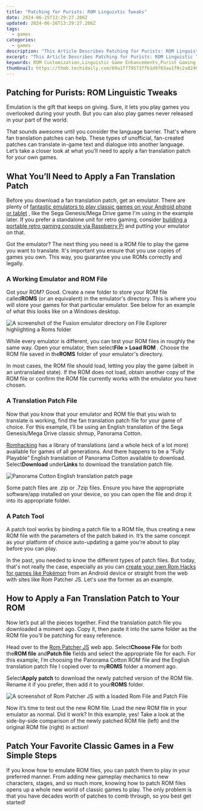 ```yaml
---
title: "Patching for Purists: ROM Linguistic Tweaks"
date: 2024-06-25T13:29:27.286Z
updated: 2024-06-26T13:29:27.286Z
tags:
  - games
categories:
  - games
description: "This Article Describes Patching for Purists: ROM Linguistic Tweaks"
excerpt: "This Article Describes Patching for Purists: ROM Linguistic Tweaks"
keywords: ROM Customization,Linguistic Game Enhancements,Purist Gaming Guide,Game File Patching Techniques,Ethical Gaming Modifications,Advanced Game Customization Strategies,ROM Linguistic Modding Tips
thumbnail: https://thmb.techidaily.com/69a1f779573ffb1d9703aa1f0c2a82407b77bc35052e19faef90f3eeabcd3dc4.jpg
---
```


## Patching for Purists: ROM Linguistic Tweaks

 Emulation is the gift that keeps on giving. Sure, it lets you play games you overlooked during your youth. But you can also play games never released in your part of the world.

 That sounds awesome until you consider the language barrier. That's where fan translation patches can help. These types of unofficial, fan-created patches can translate in-game text and dialogue into another language. Let’s take a closer look at what you’ll need to apply a fan translation patch for your own games.

## What You’ll Need to Apply a Fan Translation Patch

 Before you download a fan translation patch, get an emulator. There are plenty of [fantastic emulators to play classic games on your Android phone or tablet](https://www.makeuseof.com/tag/best-game-emulators-for-android/) , like the Sega Genesis/Mega Drive game I'm using in the example later. If you prefer a standalone unit for retro gaming, consider [building a portable retro gaming console via Raspberry Pi](https://www.makeuseof.com/portable-retro-gaming-console-build-with-raspberry-pi/) and putting your emulator on that.

 Got the emulator? The next thing you need is a ROM file to play the game you want to translate. It's important you ensure that you use copies of games you own. This way, you guarantee you use ROMs correctly and legally.

### A Working Emulator and ROM File

 Got your ROM? Good. Create a new folder to store your ROM file called**ROMS** (or an equivalent) in the emulator's directory. This is where you will store your games for that particular emulator. See below for an example of what this looks like on a Windows desktop.

![A screenshot of the Fusion emulator directory on File Explorer highlighting a Roms folder](https://static1.makeuseofimages.com/wordpress/wp-content/uploads/2023/07/screenshot-2686-1.jpg)

 While every emulator is different, you can test your ROM files in roughly the same way. Open your emulator, then select**File > Load ROM** . Choose the ROM file saved in the**ROMS** folder of your emulator's directory.

 In most cases, the ROM file should load, letting you play the game (albeit in an untranslated state). If the ROM does not load, obtain another copy of the ROM file or confirm the ROM file currently works with the emulator you have chosen.

### A Translation Patch File

 Now that you know that your emulator and ROM file that you wish to translate is working, find the fan translation patch file for your game of choice. For this example, I’ll be using an English translation of the Sega Genesis/Mega Drive classic shmup, Panorama Cotton.

[Romhacking](https://www.romhacking.net/translations) has a library of translations (and a whole heck of a lot more) available for games of all generations. And there happens to be a “Fully Playable” English translation of Panorama Cotton available to download. Select**Download** under**Links** to download the translation patch file.

![Panorama Cotton English translation patch page](https://static1.makeuseofimages.com/wordpress/wp-content/uploads/wm/2023/07/romhacking-panorama-cotton-translation.jpg)

 Some patch files are .zip or .7zip files. Ensure you have the appropriate software/app installed on your device, so you can open the file and drop it into its appropriate folder.

### A Patch Tool

 A patch tool works by binding a patch file to a ROM file, thus creating a new ROM file with the parameters of the patch baked in. It’s the same concept as your platform of choice auto-updating a game you’re about to play before you can play.

 In the past, you needed to know the different types of patch files. But today, that's not really the case, especially as you can [create your own Rom Hacks for games like Pokémon](https://www.makeuseof.com/how-to-create-rom-hacks/) from an Android device or straight from the web with sites like Rom Patcher JS. Let's use the former as an example.

## How to Apply a Fan Translation Patch to Your ROM

 Now let’s put all the pieces together. Find the translation patch file you downloaded a moment ago. Copy it, then paste it into the same folder as the ROM file you’ll be patching for easy reference.

 Head over to the [Rom Patcher JS](https://www.marcrobledo.com/RomPatcher.js/) web app. Select**Choose File** for both the**ROM file** and**Patch file** fields and select the appropriate file for each. For this example, I’m choosing the Panorama Cotton ROM file and the English translation patch file I copied over to my**ROMS** folder a moment ago.

 Select**Apply patch** to download the newly patched version of the ROM file. Rename it if you prefer, then add it to your**ROMS** folder.

![A screenshot of Rom Patcher JS with a loaded Rom File and Patch File](https://static1.makeuseofimages.com/wordpress/wp-content/uploads/2023/07/panorama-cotton-english-translation-file-in-folder-2.jpg)

 Now it’s time to test out the new ROM file. Load the new ROM file in your emulator as normal. Did it work? In this example, yes! Take a look at the side-by-side comparison of the newly patched ROM file (left) and the original ROM file (right) in action!

## Patch Your Favorite Classic Games in a Few Simple Steps

 If you know how to emulate ROM files, you can patch them to play in your preferred manner. From adding new gameplay mechanics to new characters, stages, and so much more, knowing how to patch ROM files opens up a whole new world of classic games to play. The only problem is that you have decades worth of patches to comb through, so you best get started!


<ins class="adsbygoogle"
     style="display:block"
     data-ad-format="autorelaxed"
     data-ad-client="ca-pub-7571918770474297"
     data-ad-slot="1223367746"></ins>



<ins class="adsbygoogle"
     style="display:block"
     data-ad-client="ca-pub-7571918770474297"
     data-ad-slot="8358498916"
     data-ad-format="auto"
     data-full-width-responsive="true"></ins>


